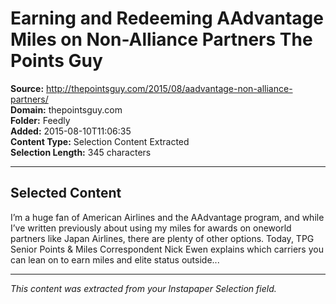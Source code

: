 # Earning and Redeeming AAdvantage Miles on Non-Alliance Partners The Points Guy

**Source:** http://thepointsguy.com/2015/08/aadvantage-non-alliance-partners/  
**Domain:** thepointsguy.com  
**Folder:** Feedly  
**Added:** 2015-08-10T11:06:35  
**Content Type:** Selection Content Extracted  
**Selection Length:** 345 characters  


---

## Selected Content

I’m a huge fan of American Airlines and the AAdvantage program, and while I’ve written previously about using my miles for awards on oneworld partners like Japan Airlines, there are plenty of other options. Today, TPG Senior Points & Miles Correspondent Nick Ewen explains which carriers you can lean on to earn miles and elite status outside...

---

*This content was extracted from your Instapaper Selection field.*